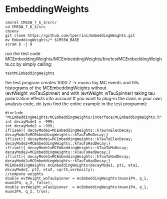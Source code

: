 # EmbeddingWeights
```
cmsrel CMSSW_7_6_3/src/
cd CMSSW_7_6_3/src
cmsenv
git clone https://github.com/lperrini/EmbeddingWeights.git
mv EmbeddingWeights/* $CMSSW_BASE
scram b -j 9
```

run the test code MCEmbeddingWeights/MCEmbeddingWeights/bin/testMCEmbeddingWeights.cc by simply calling:
```
testMCEmbeddingWeights
```

the test program creates 1000 Z -> mumu toy MC events and fills histograms of the MCEmbeddingWeights without (evtWeight_woTauSpinner) and with (evtWeight_wTauSpinner) taking tau polarization effects into account
If you want to plug-in the class in your own analysis code, do (you find the entire example in the test programm):
```
#include "MCEmbeddingWeights/MCEmbeddingWeights/interface/MCEmbeddingWeights.h"
int decayMode1 = -999;
int decayMode2 = -999;
if(isem){ decayMode1=MCEmbeddingWeights::kTauToElecDecay; decayMode2=MCEmbeddingWeights::kTauToMuDecay;}
if(iset){ decayMode1=MCEmbeddingWeights::kTauToElecDecay; decayMode2=MCEmbeddingWeights::kTauToHadDecay;}
if(ismt){ decayMode1=MCEmbeddingWeights::kTauToMuDecay;   decayMode2=MCEmbeddingWeights::kTauToHadDecay;}
if(istt){ decayMode1=MCEmbeddingWeights::kTauToHadDecay;  decayMode2=MCEmbeddingWeights::kTauToHadDecay;}
MCEmbeddingWeights mcEmbeddingWeights(decayMode1, pt1, eta1, decayMode2, pt2, eta2, sqrtS,verbosity);
//compute weights
double evtWeight_woTauSpinner = mcEmbeddingWeights(muon1P4, q_1, muon2P4, q_2, false);
double evtWeight_wTauSpinner  = mcEmbeddingWeights(muon1P4, q_1, muon2P4, q_2, true);
```






